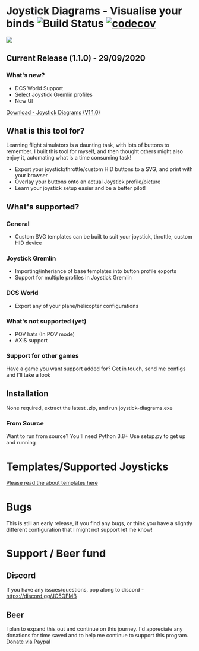 # Joystick Diagrams - Visualise your binds ![Build Status](https://travis-ci.com/Rexeh/joystick-diagrams.svg?branch=master) [![codecov](https://codecov.io/gh/Rexeh/joystick-diagrams/branch/master/graph/badge.svg)](https://codecov.io/gh/Rexeh/joystick-diagrams)

![](https://s3-eu-west-1.amazonaws.com/joystick-diagram.com/Joystick-Diagram-info.png)

## Current Release (1.1.0) - 29/09/2020

### What's new?

- DCS World Support
- Select Joystick Gremlin profiles
- New UI

[Download - Joystick Diagrams (V1.1.0)]()

## What is this tool for?
Learning flight simulators is a daunting task, with lots of buttons to remember. I built this tool for myself, and then thought others might also enjoy it, automating what is a time consuming task!

- Export your joystick/throttle/custom HID buttons to a SVG, and print with your browser
- Overlay your buttons onto an actual Joystick profile/picture
- Learn your joystick setup easier and be a better pilot!

## What's supported?

### General
- Custom SVG templates can be built to suit your joystick, throttle, custom HID device

### Joystick Gremlin
- Importing/inheriance of base templates into button profile exports
- Support for multiple profiles in Joystick Gremlin

### DCS World
- Export any of your plane/helicopter configurations

### What's not supported (yet)
- POV hats (In POV mode)
- AXIS support

### Support for other games
Have a game you want support added for? Get in touch, send me configs and I'll take a look

## Installation
None required, extract the latest .zip, and run joystick-diagrams.exe

### From Source
Want to run from source? You'll need Python 3.8+
Use setup.py to get up and running

# Templates/Supported Joysticks
[Please read the about templates here](templates/readme.md)

# Bugs
This is still an early release, if you find any bugs, or think you have a slightly different configuration that I might not support let me know!

# Support / Beer fund

## Discord
If you have any issues/questions, pop along to discord - https://discord.gg/JC5QFMB

## Beer
I plan to expand this out and continue on this journey. I'd appreciate any donations for time saved and to help me continue to support this program.
[Donate via Paypal](https://www.paypal.com/cgi-bin/webscr?cmd=_s-xclick&hosted_button_id=WLLDYGQM5Z39W&source=url)


